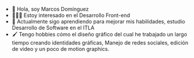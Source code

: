 - 👋 Hola, soy Marcos Domínguez
- 👨🏽‍💻 Estoy interesado en el Desarrollo Front-end
- 🌱 Actualmente sigo aprendiendo para mejorar mis habilidades, estudio Desarrollo de Software en el ITLA
- 🖌 Tengo hobbies cómo el diseño gráfico del cual he trabajado un largo tiempo creando identidades gráficas,
  Manejo de redes sociales, edición de video y un poco de motion graphics.

  
